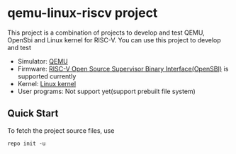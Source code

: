 # qemu-linux-riscv project
This project is a combination of projects to develop and test QEMU, OpenSbi and Linux kernel for RISC-V.
You can use this project to develop and test
- Simulator: [QEMU](https://github.com/qemu/qemu)
- Firmware: [RISC-V Open Source Supervisor Binary Interface(OpenSBI)](https://github.com/riscv/opensbi) is supported currently
- Kernel: [Linux kernel](https://github.com/torvalds/linux)
- User programs: Not support yet(support prebuilt file system)

## Quick Start
To fetch the project source files, use
```
repo init -u 
```